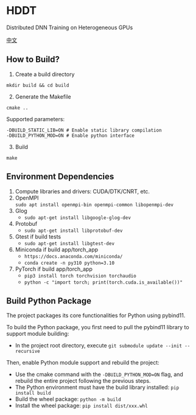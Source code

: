 # HDDT  
Distributed DNN Training on Heterogeneous GPUs

[中文](README_zh.md)

## How to Build?

1. Create a build directory  
```
mkdir build && cd build
```

2. Generate the Makefile  
```
cmake ..
```

Supported parameters:  
```
-DBUILD_STATIC_LIB=ON # Enable static library compilation
-DBUILD_PYTHON_MOD=ON # Enable python interface
```

3. Build  
```
make
```

## Environment Dependencies
1. Compute libraries and drivers: CUDA/DTK/CNRT, etc.
2. OpenMPI  
    `sudo apt install openmpi-bin openmpi-common libopenmpi-dev`
3. Glog  
    - `sudo apt-get install libgoogle-glog-dev`
4. Protobuf
    - `sudo apt-get install libprotobuf-dev`
5. Gtest if build tests
    - `sudo apt-get install libgtest-dev`
6. Miniconda if build app/torch_app
    - `https://docs.anaconda.com/miniconda/`
    - `conda create -n py310 python=3.10`
7. PyTorch if build app/torch_app
    - `pip3 install torch torchvision torchaudio`
    - `python -c "import torch; print(torch.cuda.is_available())"`

## Build Python Package  
The project packages its core functionalities for Python using pybind11.

To build the Python package, you first need to pull the pybind11 library to support module building:  
- In the project root directory, execute `git submodule update --init --recursive`

Then, enable Python module support and rebuild the project:  
- Use the cmake command with the `-DBUILD_PYTHON_MOD=ON` flag, and rebuild the entire project following the previous steps.
- The Python environment must have the build library installed: `pip install build`
- Build the wheel package: `python -m build`
- Install the wheel package: `pip install dist/xxx.whl`